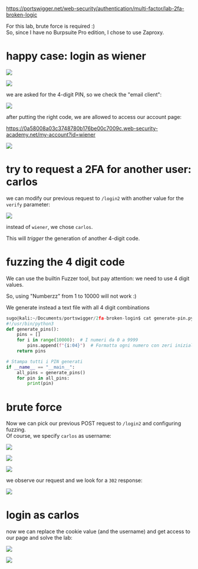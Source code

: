 https://portswigger.net/web-security/authentication/multi-factor/lab-2fa-broken-logic

For this lab, brute force is required :)  
So, since I have no Burpsuite Pro edition, I chose to use Zaproxy.  

# happy case: login as wiener

![](_attachment/Pasted%20image%2020250112200843.png)

![](_attachment/Pasted%20image%2020250112200928.png)

we are asked for the 4-digit PIN, so we check the "email client":

![](_attachment/Pasted%20image%2020250112201014.png)

after putting the right code, we are allowed to access our account page:

https://0a58008a03c3748780b176be00c7009c.web-security-academy.net/my-account?id=wiener


![](_attachment/Pasted%20image%2020250112201128.png)

# try to request a 2FA for another user: carlos

we can modify our previous request to `/login2` with another value for the `verify` parameter:

![](_attachment/Pasted%20image%2020250112201401.png)

instead of `wiener`, we chose `carlos`.

This will *trigger* the generation of another 4-digit code.

# fuzzing the 4 digit code

We can use the builtin Fuzzer tool, but pay attention: we need to use 4 digit values.

So, using "Numberzz" from 1 to 10000 will not work :)

We generate instead a text file with all 4 digit combinations 

```python
sugo@kali:~/Documents/portswigger/2fa-broken-login$ cat generate-pin.py
#!/usr/bin/python3
def generate_pins():
    pins = []
    for i in range(10000):  # I numeri da 0 a 9999
        pins.append(f"{i:04}")  # Formatta ogni numero con zeri iniziali per renderlo a 4 cifre
    return pins

# Stampa tutti i PIN generati
if __name__ == "__main__":
    all_pins = generate_pins()
    for pin in all_pins:
        print(pin)

```

# brute force

Now we can pick our previous POST request to `/login2` and configuring fuzzing.  
Of course, we specify `carlos` as username:  

![](_attachment/Pasted%20image%2020250112201844.png)

![](_attachment/Pasted%20image%2020250112201919.png)

![](_attachment/Pasted%20image%2020250112202025.png)

we observe our request and we look for a `302` response:


![](_attachment/Pasted%20image%2020250112195754.png)

# login as carlos

now we can replace the cookie value (and the username) and get access to our page and solve the lab:  


![](_attachment/Pasted%20image%2020250112195859.png)

![](_attachment/Pasted%20image%2020250112195935.png)